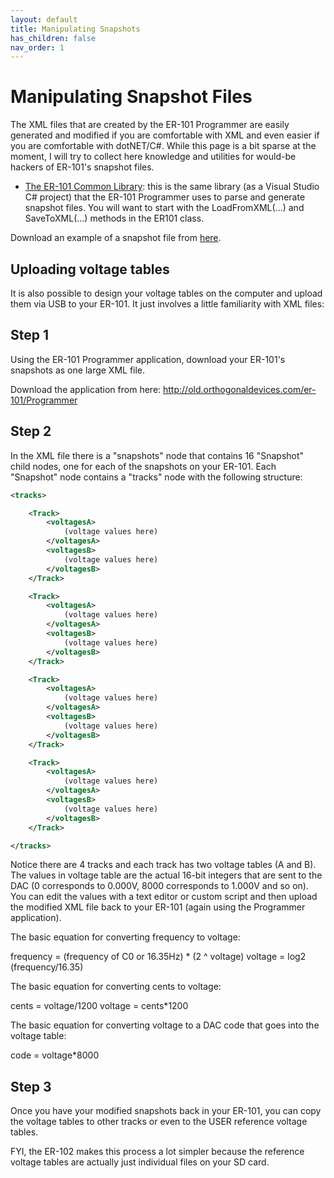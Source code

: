 ```yaml
---
layout: default
title: Manipulating Snapshots
has_children: false
nav_order: 1
---
```


# Manipulating Snapshot Files

The XML files that are created by the ER-101 Programmer are easily generated and modified if you are comfortable with XML and even easier if you are comfortable with dotNET/C#.  While this page is a bit sparse at the moment, I will try to collect here knowledge and utilities for would-be hackers of ER-101's snapshot files.

* [The ER-101 Common Library](/assets/ER101Common.zip): this is the same library (as a Visual Studio C# project) that the ER-101 Programmer uses to parse and generate snapshot files.  You will want to start with the LoadFromXML(...) and SaveToXML(...) methods in the ER101 class.

Download an example of a snapshot file from [here](/assets/er-101-example-snapshots.xml).  

## Uploading voltage tables

It is also possible to design your voltage tables on the computer and upload them via USB to your ER-101.  It just involves a little familiarity with XML files:

## Step 1

Using the ER-101 Programmer application, download your ER-101's snapshots as one large XML file.

Download the application from here: http://old.orthogonaldevices.com/er-101/Programmer

## Step 2

In the XML file there is a "snapshots" node that contains 16 "Snapshot" child nodes, one for each of the snapshots on your ER-101.  Each "Snapshot" node contains a "tracks" node with the following structure:

```xml
<tracks>

    <Track>
        <voltagesA>
            (voltage values here)
        </voltagesA>
        <voltagesB>
            (voltage values here)
        </voltagesB>
    </Track>

    <Track>
        <voltagesA>
            (voltage values here)
        </voltagesA>
        <voltagesB>
            (voltage values here)
        </voltagesB>
    </Track>

    <Track>
        <voltagesA>
            (voltage values here)
        </voltagesA>
        <voltagesB>
            (voltage values here)
        </voltagesB>
    </Track>

    <Track>
        <voltagesA>
            (voltage values here)
        </voltagesA>
        <voltagesB>
            (voltage values here)
        </voltagesB>
    </Track>

</tracks>
```

Notice there are 4 tracks and each track has two voltage tables (A and B).  The values in voltage table are the actual 16-bit integers that are sent to the DAC (0 corresponds to 0.000V, 8000 corresponds to 1.000V and so on).  You can edit the values with a text editor or custom script and then upload the modified XML file back to your ER-101 (again using the Programmer application).

The basic equation for converting frequency to voltage:

frequency = (frequency of C0 or 16.35Hz) * (2 ^ voltage)
voltage = log2 (frequency/16.35)

The basic equation for converting cents to voltage:

cents = voltage/1200
voltage = cents*1200

The basic equation for converting voltage to a DAC code that goes into the voltage table:

code = voltage*8000

## Step 3

Once you have your modified snapshots back in your ER-101, you can copy the voltage tables to other tracks or even to the USER reference voltage tables.

FYI, the ER-102 makes this process a lot simpler because the reference voltage tables are actually just individual files on your SD card. 